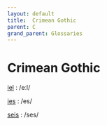 ```yaml
---
layout: default
title:  Crimean Gothic
parent: C
grand_parent: Glossaries
---
```


# Crimean Gothic


[iel](https://en.wiktionary.org/wiki/?curid=195221)
: /eːl/

[ies](https://en.wiktionary.org/wiki/?curid=189900)
: /es/

[seis](https://en.wiktionary.org/wiki/?curid=46563)
: /ses/

